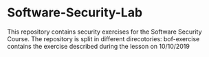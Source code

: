 # Software-Security-Lab

This repository contains security exercises for the Software Security Course.
The repository is split in different direcotories:
bof-exercise contains the exercise described during the lesson on 10/10/2019
